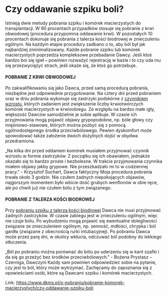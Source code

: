 # Czy oddawanie szpiku boli?

Istnieją dwie metody pobrania szpiku i komórek macierzystych do transplantacji. W 90 procentach przypadków stosuje się pobranie z krwi obwodowej (procedura przypomina oddawanie krwi). W pozostałych 10 procentach dokonuje się pobrania z talerza kości biodrowej w znieczuleniu ogólnym. Na każdym etapie procedury zadbano o to, aby ból był jak najbardziej zminimalizowany. Każde pobranie szpiku lub komórek macierzystych poprzedza kompleksowe przebadanie Dawcy. Jeśli ktoś bardzo boi się igieł – powinien rozważyć rejestrację w bazie i to czy uda mu się przezwyciężyć strach, jeśli okaże się, że ktoś go potrzebuje. 


#### POBRANIE Z KRWI OBWODOWEJ


Po zakwalifikowaniu się jako Dawca, przed samą procedurą pobrania, niezbędne jest odpowiednie przygotowanie. Na cztery dni przed pobraniem oraz w dniu pobrania wykonuje się zastrzyki podskórne z [czynnikiem wzrostu](/o-pobraniu/pobranie-komorek-macierzystych/czynnik-wzrostu-czym-jest-jak-go-podawac "Czynnik wzrostu – czym jest? Jak go podawać?"), których zadaniem jest zwiększenie liczby krwiotwórczych komórek macierzystych w krwioobiegu. Ze względu na bardzo małe igły, większość Dawców samodzielnie je sobie aplikuje. W czasie ich przyjmowania mogą pojawić objawy grypopodobne, np. bóle głowy czy mięśniowo\-stawowe, których można pozbyć się z pomocą ogólnodostępnego środka przeciwbólowego. Pewien dyskomfort może spowodować także założenie dwóch dożylnych dojść w obydwa przedramiona.


„Na kilka dni przed oddaniem komórek musiałem przyjmować czynnik wzrostu w formie zastrzyków. Z początku się ich obawiałem, jednakże okazało się to bardzo proste i bezbolesne. W trakcie przyjmowania czynnika miałem objawy jakby grypowe. Nie przeszkadzało mi to w codziennej pracy." \- Krzysztof Suchart, Dawca faktyczny
Moja procedura pobrania trwała około 3 godzin. Nie czułem żadnych niepokojących objawów, najgorszym momentem było wbicie dość grubych wenflonów w obie ręce, ale po chwili już nie czułem bólu z tym związanego.


#### POBRANIE Z TALERZA KOŚCI BIODROWEJ


Przy [pobraniu szpiku z talerza kości biodrowej](/o-pobraniu/pobranie-komorek-macierzystych/pobranie-szpiku-z-talerza-kosci-biodrowej "Pobranie szpiku z talerza kości biodrowej") Dawca nie musi przyjmować żadnych zastrzyków. W czasie zabiegu jest w znieczuleniu ogólnym, więc nie czuje bólu. Po wybudzeniu mogą pojawić się ewentualne dolegliwości związane ze znieczuleniem ogólnym, np. senność, mdłości, chrypka i ból gardła (związane z obecnością rurki intubacyjnej). Po pobraniu Dawca może przez parę dni, w okolicy wkłucia, odczuwać ból podobny do lekkiego stłuczenia.


„Ból po pobraniu można porównać do bólu po uderzeniu się w kant szafki i da się go przeżyć bez środków przeciwbólowych." \- Bożena Prystasz – Czerniga, Dawczyni
Każdy sam powinien odpowiedzieć sobie na pytanie, czy jest to ból, który może wytrzymać. Zachęcamy do zapoznania się z opowieściami osób, które są Dawcami szpiku i komórek macierzystych. 



Link: https://www.dkms.pl/o-pobraniu/pobranie-komorek-macierzystych/czy-oddawanie-szpiku-boli
